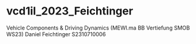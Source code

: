 # vcd1il_2023_Feichtinger
Vehicle Components & Driving Dynamics (MEWI.ma BB Vertiefung SMOB WS23)
Daniel Feichtinger
S2310710006 
